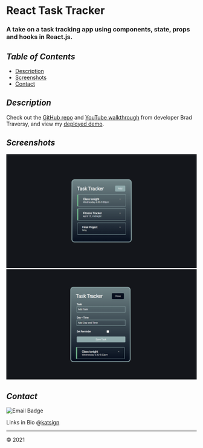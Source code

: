 # React Task Tracker

### A take on a task tracking app using components, state, props and hooks in React.js.

## *Table of Contents*

- [Description](#description)
- [Screenshots](#screenshots)
- [Contact](#contact)

## *Description*

Check out the [GitHub repo](https://github.com/bradtraversy/react-crash-2021) and [YouTube walkthrough](https://youtu.be/w7ejDZ8SWv8) from developer Brad Traversy, and view my [deployed demo](path).

## *Screenshots*

![Landing Demo](tt.PNG)
![Add Task Demo](add.PNG)

## *Contact*

![Email Badge](https://img.shields.io/badge/Email%20Me-mailtokatsign%40gmail.com-d8bfd8)

Links in Bio @[katsign](https://github.com/katsign)

---
&copy; 2021
